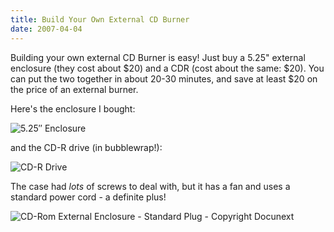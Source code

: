 ```yaml
---
title: Build Your Own External CD Burner
date: 2007-04-04
---
```

Building your own external CD Burner is easy! Just buy a 5.25" external enclosure (they cost about $20) and a CDR (cost about the same: $20). You can put the two together in about 20-30 minutes, and save at least $20 on the price of an external burner.

Here's the enclosure I bought: 

<img src='http://www-sa.evenserver.com/s/img/2007/04/100_0248.thumbnail.JPG' alt='5.25″ Enclosure' />

and the CD-R drive (in bubblewrap!):

<img src='http://www-sa.evenserver.com/s/img/2007/04/100_0249.thumbnail.JPG' alt='CD-R Drive' />

The case had *lots* of screws to deal with, but it has a fan and uses a standard power cord - a definite plus!

<img src='http://www-sa.evenserver.com/s/img/2007/04/img_0198.thumbnail.JPG' alt='CD-Rom External Enclosure - Standard Plug - Copyright Docunext' />

